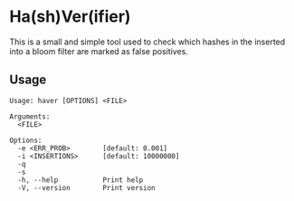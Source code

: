 # Ha(sh)Ver(ifier)

This is a small and simple tool used to check which hashes in the inserted into a bloom filter are marked as false positives.

## Usage

```
Usage: haver [OPTIONS] <FILE>

Arguments:
  <FILE>

Options:
  -e <ERR_PROB>        [default: 0.001]
  -i <INSERTIONS>      [default: 10000000]
  -q
  -s
  -h, --help           Print help
  -V, --version        Print version
```
